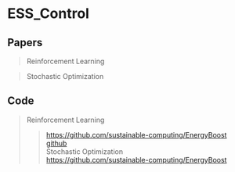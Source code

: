 # ESS_Control

## Papers
> Reinforcement Learning<br/>
>>

> Stochastic Optimization<br/>
>> 

## Code
> Reinforcement Learning<br/>
>> https://github.com/sustainable-computing/EnergyBoost <br/>
>> <a href="https://github.com/sustainable-computing/EnergyBoost">github</a> <br/>
> Stochastic Optimization<br/>
>> https://github.com/sustainable-computing/EnergyBoost
>>
